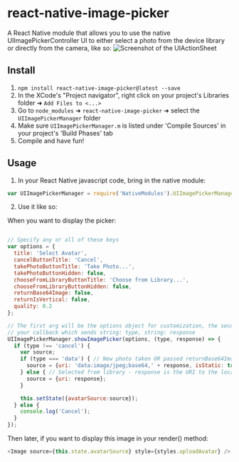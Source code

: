 # react-native-image-picker
A React Native module that allows you to use the native UIImagePickerController UI to either select a photo from the device library or directly from the camera, like so:
![Screenshot of the UIActionSheet](https://github.com/marcshilling/react-native-image-picker/blob/master/AlertSheetImage.jpg)

## Install
1. `npm install react-native-image-picker@latest --save`
2. In the XCode's "Project navigator", right click on your project's Libraries folder ➜ `Add Files to <...>`
3. Go to `node_modules` ➜ `react-native-image-picker` ➜ select the `UIImagePickerManager` folder
4. Make sure `UIImagePickerManager.m` is listed under 'Compile Sources' in your project's 'Build Phases' tab
5. Compile and have fun!

## Usage
1. In your React Native javascript code, bring in the native module:

  ```javascript
var UIImagePickerManager = require('NativeModules').UIImagePickerManager;
  ```
2. Use it like so:

  When you want to display the picker:
  ```javascript

  // Specify any or all of these keys
  var options = {
    title: 'Select Avatar',
    cancelButtonTitle: 'Cancel',
    takePhotoButtonTitle: 'Take Photo...',
    takePhotoButtonHidden: false,
    chooseFromLibraryButtonTitle: 'Choose from Library...',
    chooseFromLibraryButtonHidden: false,
    returnBase64Image: false,
    returnIsVertical: false,
    quality: 0.2
  };

  // The first arg will be the options object for customization, the second is
  // your callback which sends string: type, string: response
  UIImagePickerManager.showImagePicker(options, (type, response) => {
    if (type !== 'cancel') {
      var source;
      if (type === 'data') { // New photo taken OR passed returnBase64Image true -  response is the 64 bit encoded image data string
        source = {uri: 'data:image/jpeg;base64,' + response, isStatic: true};
      } else { // Selected from library - response is the URI to the local file asset
        source = {uri: response};
      }

      this.setState({avatarSource:source});
    } else {
      console.log('Cancel');
    }
  });
  ```
  Then later, if you want to display this image in your render() method:
  ```javascript
  <Image source={this.state.avatarSource} style={styles.uploadAvatar} />
  ```
